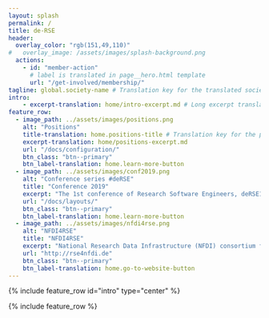 ```yaml
---
layout: splash
permalink: /
title: de-RSE
header:
  overlay_color: "rgb(151,49,110)"
#   overlay_image: /assets/images/splash-background.png
  actions:
    - id: "member-action"
      # label is translated in page__hero.html template
      url: "/get-involved/membership/"
tagline: global.society-name # Translation key for the translated society name
intro: 
    - excerpt-translation: home/intro-excerpt.md # Long excerpt translations have their own files
feature_row:
  - image_path: ../assets/images/positions.png
    alt: "Positions"
    title-translation: home.positions-title # Translation key for the positions title
    excerpt-translation: home/positions-excerpt.md
    url: "/docs/configuration/"
    btn_class: "btn--primary"
    btn_label-translation: home.learn-more-button
  - image_path: ../assets/images/conf2019.png
    alt: "Conference series #deRSE"
    title: "Conference 2019"
    excerpt: "The 1st conference of Research Software Engineers, deRSE19, was held in June 2019 in Potsdam."
    url: "/docs/layouts/"
    btn_class: "btn--primary"
    btn_label-translation: home.learn-more-button
  - image_path: ../assets/images/nfdi4rse.png
    alt: "NFDI4RSE"
    title: "NFDI4RSE"
    excerpt: "National Research Data Infrastructure (NFDI) consortium for research software, led by the de-RSE community."
    url: "http://rse4nfdi.de"
    btn_class: "btn--primary"
    btn_label-translation: home.go-to-website-button
---
```


{% include feature_row id="intro" type="center" %}

{% include feature_row %}